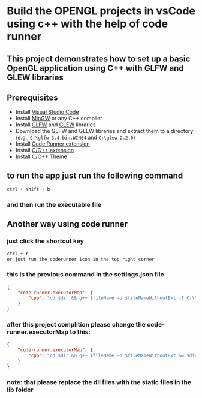 # Build the OPENGL projects in vsCode using c++ with the help of code runner

## This project demonstrates how to set up a basic OpenGL application using C++ with GLFW and GLEW libraries
## Prerequisites
- Install [Visual Studio Code](https://code.visualstudio.com/)
- Install [MinGW](https://www.mingw-w64.org/) or any C++ compiler
- Install [GLFW](https://www.glfw.org/download.html) and [GLEW](http://glew.sourceforge.net/) libraries
- Download the GLFW and GLEW libraries and extract them to a directory (e.g., `C:\glfw-3.4.bin.WIN64` and `C:\glew-2.2.0`)
- Install [Code Runner extension](https://marketplace.visualstudio.com/items?itemName=formulahendry.code-runner)
- Install [C/C++ extension](https://marketplace.visualstudio.com/items?itemName=ms-vscode.cpptools)
- Install [C/C++ Theme](https://marketplace.visualstudio.com/items?itemName=ms-vscode.cpptools-themes)

## to run the app just run the following command

```bash
ctrl + shift + b
```

### and then run the executable file

## Another way using code runner

### just click the shortcut key

```bash
ctrl + r
or just run the coderunner icon in the top right corner
```

### this is the previous command in the settings.json file

```json
{
    "code-runner.executorMap": {
        "cpp": "cd $dir && g++ $fileName -o $fileNameWithoutExt -I C:\\glfw-3.4.bin.WIN64\\include -I C:\\glew-2.2.0\\include -L C:\\glew-2.2.0\\lib\\Release\\x64 -L C:\\glfw-3.4.bin.WIN64\\lib-mingw-w64 -lglfw3dll -lglew32 -lopengl32 && ./$fileNameWithoutExt",
    }
}
```

### after this project complition please change the code-runner.executorMap to this:

```json
{
    "code-runner.executorMap": {
        "cpp": "cd $dir && g++ $fileName -o $fileNameWithoutExt && $dir$fileNameWithoutExt",
    }
}
```

### note: that please replace the dll files with the static files in the lib folder

